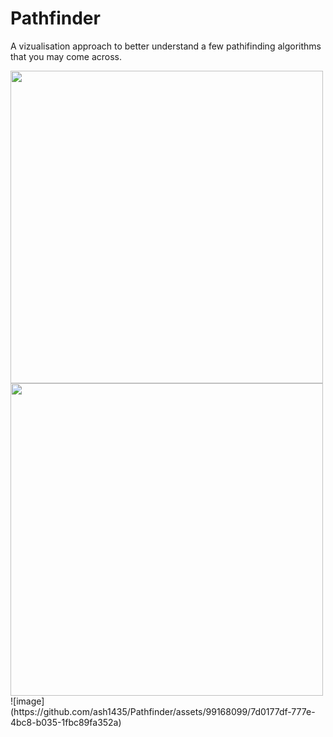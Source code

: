 # Pathfinder
A vizualisation approach to better understand a few pathifinding algorithms that you may come across.

<img src="hhttps://github-production-user-asset-6210df.s3.amazonaws.com/99168099/268784980-7d0177df-777e-4bc8-b035-1fbc89fa352a.png" width="500" height="500"/>
<img src="https://github-production-user-asset-6210df.s3.amazonaws.com/99168099/268784361-14061889-eadd-4a20-8dd6-bfced85c870a.png" width="500" height="500"/>
![image](https://github.com/ash1435/Pathfinder/assets/99168099/7d0177df-777e-4bc8-b035-1fbc89fa352a)
